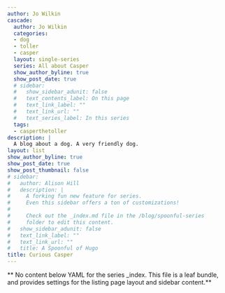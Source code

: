 ```yaml
---
author: Jo Wilkin
cascade:
  author: Jo Wilkin
  categories:
  - dog
  - toller
  - casper
  layout: single-series
  series: All about Casper
  show_author_byline: true
  show_post_date: true
  # sidebar:
  #   show_sidebar_adunit: false
  #   text_contents_label: On this page
  #   text_link_label: ""
  #   text_link_url: ""
  #   text_series_label: In this series
  tags:
  - casperthetoller
description: |
  A blog about a dog. A very friendly dog.
layout: list
show_author_byline: true
show_post_date: true
show_post_thumbnail: false
# sidebar:
#   author: Alison Hill
#   description: |
#     A forking fun new feature for series.
#     Even this sidebar offers a ton of customizations!
# 
#     Check out the _index.md file in the /blog/spoonful-series
#     folder to edit this content.
#   show_sidebar_adunit: false
#   text_link_label: ""
#   text_link_url: ""
#   title: A Spoonful of Hugo
title: Curious Casper
---
```


** No content below YAML for the series _index. This file is a leaf bundle, and provides settings for the listing page layout and sidebar content.**